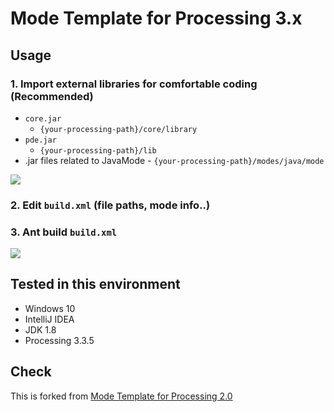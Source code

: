 # Mode Template for Processing 3.x

## Usage

### 1. Import external libraries for comfortable coding (Recommended)

- `core.jar`
  - `{your-processing-path}/core/library`
- `pde.jar`
  - `{your-processing-path}/lib`
- .jar files related to JavaMode - `{your-processing-path}/modes/java/mode`

![](https://i.gyazo.com/f68e23e224aa2f856c29d5de499543ee.png)

### 2. Edit `build.xml` (file paths, mode info..)

### 3. Ant build `build.xml`

![](https://i.gyazo.com/7a1489f0a56fd01ad8776ba672a9b175.png)

## Tested in this environment

- Windows 10
- IntelliJ IDEA
- JDK 1.8
- Processing 3.3.5

## Check

This is forked from
[Mode Template for Processing 2.0](https://github.com/martinleopold/TemplateMode)
